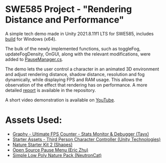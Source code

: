 # SWE585 Project - "Rendering Distance and Performance"
A simple tech demo made in Unity 2021.8.11f1 LTS for SWE585, includes [build](https://github.com/dbaslan/SWE585TechDemo/blob/main/SWE585_WindowsBuild_Deniz_ASLAN.rar) for Windows (x64).

The bulk of the newly implemented functions, such as toggleFog, updateFogDensity, OnGUI, along with the relevant modifications, were added to [PauseManager.cs](https://github.com/dbaslan/SWE585TechDemo/blob/main/Assets/Pause%20Menu%20Assets/Scripts/Pausemenu/PauseManager.cs).

The demo lets the user control a character in an animated 3D environment and adjust rendering distance, shadow distance, resolution and fog dynamically, while displaying FPS and RAM usage. This allows the observation of the effect that rendering has on performance. A more detailed [report](https://github.com/dbaslan/SWE585TechDemo/blob/main/SWE%20585%20-%20Project%20Report%20-%20Deniz%20ASLAN.pdf) is available in the repository.

A short video demonstration is available on [YouTube](https://www.youtube.com/watch?v=SaR8DgYbbGI).

# Assets Used:

- [Graphy - Ultimate FPS Counter - Stats Monitor & Debugger (Tayx)](https://assetstore.unity.com/packages/tools/gui/graphy-ultimate-fps-counter-stats-monitor-debugger-105778)
- [Starter Assets - Third Person Character Controller (Unity Technologies)](https://assetstore.unity.com/packages/essentials/starter-assets-third-person-character-controller-196526)
- [Nature Starter Kit 2 (Shapes)](https://assetstore.unity.com/packages/3d/environments/nature-starter-kit-2-52977)
- [Open Source Pause Menu (Eric Zhu)](https://assetstore.unity.com/packages/tools/gui/open-source-pause-menu-59478)
- [Simple Low Poly Nature Pack (NeutronCat)](https://assetstore.unity.com/packages/3d/environments/landscapes/simple-low-poly-nature-pack-157552#content)

